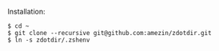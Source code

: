 Installation:

    $ cd ~
    $ git clone --recursive git@github.com:amezin/zdotdir.git
    $ ln -s zdotdir/.zshenv
